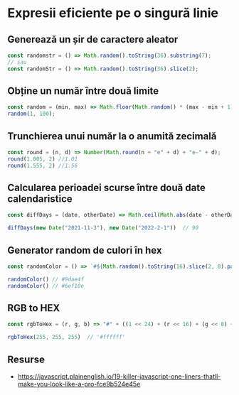 # Expresii eficiente pe o singură linie

## Generează un șir de caractere aleator

```javascript
const randomstr = () => Math.random().toString(36).substring(7);
// sau 
const randomStr = () => Math.random().toString(36).slice(2);
```

## Obține un număr între două limite

```javascript
const random = (min, max) => Math.floor(Math.random() * (max - min + 1) + min);
random(1, 100);
```

## Trunchierea unui număr la o anumită zecimală

```javascript
const round = (n, d) => Number(Math.round(n + "e" + d) + "e-" + d);
round(1.005, 2) //1.01
round(1.555, 2) //1.56
```

## Calcularea perioadei scurse între două date calendaristice

```javascript
const diffDays = (date, otherDate) => Math.ceil(Math.abs(date - otherDate) / (1000 * 60 * 60 * 24));

diffDays(new Date("2021-11-3"), new Date("2022-2-1"))  // 90
```

## Generator random de culori în hex

```javascript
const randomColor = () => `#${Math.random().toString(16).slice(2, 8).padEnd(6, '0')}`;

randomColor() // #9dae4f
randomColor() // #6ef10e
```

## RGB to HEX

```javascript
const rgbToHex = (r, g, b) => "#" + ((1 << 24) + (r << 16) + (g << 8) + b).toString(16).slice(1);

rgbToHex(255, 255, 255)  // '#ffffff'
```

## Resurse

- https://javascript.plainenglish.io/19-killer-javascript-one-liners-thatll-make-you-look-like-a-pro-fce9b524e45e